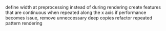 define width at preprocessing instead of during rendering
create features that are continuous when repeated along the x axis
if performance becomes issue, remove unneccessary deep copies
refactor repeated pattern rendering
